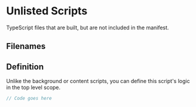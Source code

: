 # Unlisted Scripts

TypeScript files that are built, but are not included in the manifest.

## Filenames

<EntrypointPatterns
  :patterns="[
    ['<name>.(ts|tsx)', '<name>.js'],
    ['<name>/index.(ts|tsx)', '<name>.js'],
  ]"
/>

## Definition

Unlike the background or content scripts, you can define this script's logic in the top level scope.

```ts
// Code goes here
```

